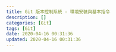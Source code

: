 ```yaml
---
title: Git 版本控制系統 - 環境安裝與基本指令
description: []
categories: [Git]
tags: [Git]
date: 2020-04-16 00:31:36
updated: 2020-04-16 00:31:36
---
```

